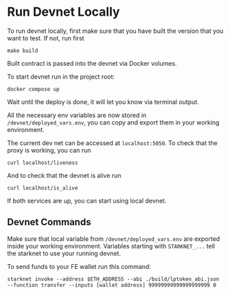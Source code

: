 # Run Devnet Locally

To run devnet locally, first make sure that you have built the version that you want to test. If not, run first

```
make build
```

Built contract is passed into the devnet via Docker volumes.

To start devnet run in the project root:

```
docker compose up
```

Wait until the deploy is done, it will let you know via terminal output.

All the necessary env variables are now stored in `/devnet/deployed_vars.env`, you can copy and export them in your working environment.

The current dev net can be accessed at `localhost:5050`. To check that the proxy is working, you can run

```
curl localhost/liveness
```

And to check that the devnet is alive run

```
curl localhost/is_alive
```

If both services are up, you can start using local devnet.

## Devnet Commands

Make sure that local variable from `/devnet/deployed_vars.env` are exported inside your working environment. Variables starting with `STARKNET_...` tell the starknet to use your running devnet.

To send funds to your FE wallet run this command:

```
starknet invoke --address $ETH_ADDRESS --abi ./build/lptoken_abi.json --function transfer --inputs [wallet address] 99999999999999999999 0
```
